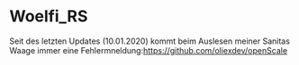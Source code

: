 # Woelfi_RS
Seit des letzten Updates (10.01.2020) kommt beim Auslesen meiner Sanitas Waage immer eine Fehlermneldung:https://github.com/oliexdev/openScale  
